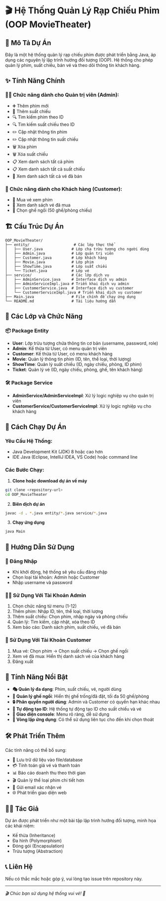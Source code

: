 # 🎬 Hệ Thống Quản Lý Rạp Chiếu Phim (OOP MovieTheater)

## 📝 Mô Tả Dự Án

Đây là một hệ thống quản lý rạp chiếu phim được phát triển bằng Java, áp dụng các nguyên lý lập trình hướng đối tượng (OOP). Hệ thống cho phép quản lý phim, suất chiếu, bán vé và theo dõi thông tin khách hàng.

## ✨ Tính Năng Chính

### 👨‍💼 Chức năng dành cho Quản trị viên (Admin):
- ➕ Thêm phim mới
- 📅 Thêm suất chiếu
- 🔍 Tìm kiếm phim theo ID
- 🔍 Tìm kiếm suất chiếu theo ID
- ✏️ Cập nhật thông tin phim
- ✏️ Cập nhật thông tin suất chiếu
- 🗑️ Xóa phim
- 🗑️ Xóa suất chiếu
- 📋 Xem danh sách tất cả phim
- 📋 Xem danh sách tất cả suất chiếu
- 🎫 Xem danh sách tất cả vé đã bán

### 👤 Chức năng dành cho Khách hàng (Customer):
- 🎫 Mua vé xem phim
- 📱 Xem danh sách vé đã mua
- 💺 Chọn ghế ngồi (50 ghế/phòng chiếu)

## 🏗️ Cấu Trúc Dự Án

```
OOP_MovieTheater/
├── entity/                    # Các lớp thực thể
│   ├── User.java             # Lớp cha trừu tượng cho người dùng
│   ├── Admin.java            # Lớp quản trị viên
│   ├── Customer.java         # Lớp khách hàng
│   ├── Movie.java            # Lớp phim
│   ├── ShowTime.java         # Lớp suất chiếu
│   └── Ticket.java           # Lớp vé
├── service/                  # Các lớp dịch vụ
│   ├── AdminService.java     # Interface dịch vụ admin
│   ├── AdminServiceImpl.java # Triển khai dịch vụ admin
│   ├── CustomerService.java  # Interface dịch vụ customer
│   └── CustomerServiceImpl.java # Triển khai dịch vụ customer
├── Main.java                 # File chính để chạy ứng dụng
└── README.md                 # Tài liệu hướng dẫn
```

## 🎯 Các Lớp và Chức Năng

### 📦 Package Entity

- **User**: Lớp trừu tượng chứa thông tin cơ bản (username, password, role)
- **Admin**: Kế thừa từ User, có menu quản trị viên
- **Customer**: Kế thừa từ User, có menu khách hàng
- **Movie**: Quản lý thông tin phim (ID, tên, thể loại, thời lượng)
- **ShowTime**: Quản lý suất chiếu (ID, ngày chiếu, phòng, ID phim)
- **Ticket**: Quản lý vé (ID, ngày chiếu, phòng, ghế, tên khách hàng)

### 🛠️ Package Service

- **AdminService/AdminServiceImpl**: Xử lý logic nghiệp vụ cho quản trị viên
- **CustomerService/CustomerServiceImpl**: Xử lý logic nghiệp vụ cho khách hàng

## 🚀 Cách Chạy Dự Án

### Yêu Cầu Hệ Thống:
- Java Development Kit (JDK) 8 hoặc cao hơn
- IDE Java (Eclipse, IntelliJ IDEA, VS Code) hoặc command line

### Các Bước Chạy:

1. **Clone hoặc download dự án về máy**
```bash
git clone <repository-url>
cd OOP_MovieTheater
```

2. **Biên dịch dự án**
```bash
javac -d . *.java entity/*.java service/*.java
```

3. **Chạy ứng dụng**
```bash
java Main
```

## 📖 Hướng Dẫn Sử Dụng

### 🔐 Đăng Nhập
- Khi khởi động, hệ thống sẽ yêu cầu đăng nhập
- Chọn loại tài khoản: Admin hoặc Customer
- Nhập username và password

### 👨‍💼 Sử Dụng Với Tài Khoản Admin
1. Chọn chức năng từ menu (1-12)
2. Thêm phim: Nhập ID, tên, thể loại, thời lượng
3. Thêm suất chiếu: Chọn phim, nhập ngày và phòng chiếu
4. Quản lý: Tìm kiếm, cập nhật, xóa theo ID
5. Xem báo cáo: Danh sách phim, suất chiếu, vé đã bán

### 👤 Sử Dụng Với Tài Khoản Customer
1. Mua vé: Chọn phim → Chọn suất chiếu → Chọn ghế ngồi
2. Xem vé đã mua: Hiển thị danh sách vé của khách hàng
3. Đăng xuất

## 🎯 Tính Năng Nổi Bật

- **🎭 Quản lý đa dạng**: Phim, suất chiếu, vé, người dùng
- **💺 Quản lý ghế ngồi**: Hiển thị ghế trống/đã đặt, tối đa 50 ghế/phòng
- **🔒 Phân quyền người dùng**: Admin và Customer có quyền hạn khác nhau
- **🎲 Tự động tạo ID**: Hệ thống tự động tạo ID cho suất chiếu và vé
- **🎨 Giao diện console**: Menu rõ ràng, dễ sử dụng
- **🔄 Vòng lặp ứng dụng**: Có thể sử dụng liên tục cho đến khi chọn thoát

## 🛠️ Phát Triển Thêm

Các tính năng có thể bổ sung:
- 💾 Lưu trữ dữ liệu vào file/database
- 💳 Tính toán giá vé và thanh toán
- 📊 Báo cáo doanh thu theo thời gian
- 🎬 Quản lý thể loại phim chi tiết hơn
- 📧 Gửi email xác nhận vé
- 🌐 Phát triển giao diện web

## 👨‍💻 Tác Giả

Dự án được phát triển như một bài tập lập trình hướng đối tượng, minh họa các khái niệm:
- Kế thừa (Inheritance)
- Đa hình (Polymorphism)
- Đóng gói (Encapsulation)
- Trừu tượng (Abstraction)

## 📞 Liên Hệ

Nếu có thắc mắc hoặc góp ý, vui lòng tạo issue trên repository này.

---
*🎬 Chúc bạn sử dụng hệ thống vui vẻ! 🍿*